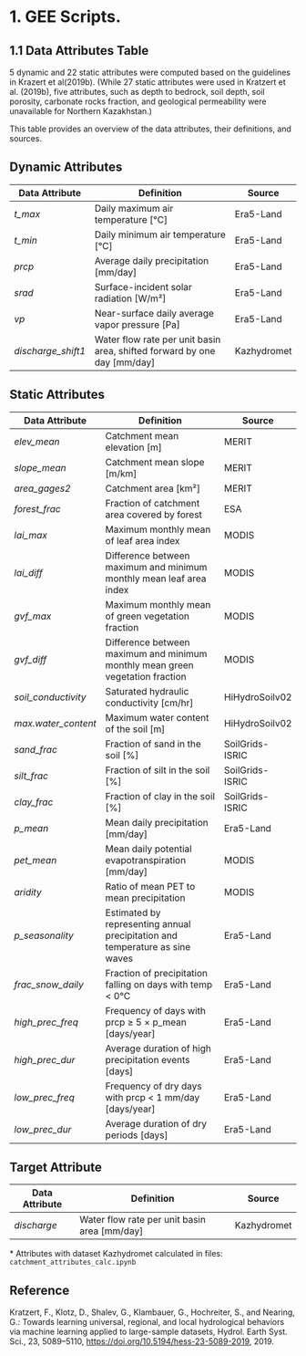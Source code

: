 # 1. GEE Scripts.

## 1.1 Data Attributes Table
5 dynamic and 22 static attributes were computed based on the guidelines in Krazert et al(2019b). 
(While 27 static attributes were used in Kratzert et al. (2019b), five attributes, such as depth to bedrock, soil depth,
soil porosity, carbonate rocks fraction, and geological permeability were unavailable for Northern Kazakhstan.)

This table provides an overview of the data attributes, their definitions, and sources.

## Dynamic Attributes

| Data Attribute        | Definition                                              | Source       |
|----------------------|------------------------------------------------------|-------------|
| *t_max*            | Daily maximum air temperature [°C]                    | Era5-Land   |
| *t_min*            | Daily minimum air temperature [°C]                    | Era5-Land   |
| *prcp*             | Average daily precipitation [mm/day]                   | Era5-Land   |
| *srad*             | Surface-incident solar radiation [W/m²]                | Era5-Land   |
| *vp*               | Near-surface daily average vapor pressure [Pa]         | Era5-Land   |
| *discharge_shift1* | Water flow rate per unit basin area, shifted forward by one day [mm/day] | Kazhydromet |

## Static Attributes

| Data Attribute        | Definition                                              | Source       |
|----------------------|------------------------------------------------------|-------------|
| *elev_mean*        | Catchment mean elevation [m]                          | MERIT       |
| *slope_mean*       | Catchment mean slope [m/km]                           | MERIT       |
| *area_gages2*      | Catchment area [km²]                                  | MERIT       |
| *forest_frac*      | Fraction of catchment area covered by forest          | ESA         |
| *lai_max*         | Maximum monthly mean of leaf area index                | MODIS       |
| *lai_diff*        | Difference between maximum and minimum monthly mean leaf area index | MODIS       |
| *gvf_max*         | Maximum monthly mean of green vegetation fraction      | MODIS       |
| *gvf_diff*        | Difference between maximum and minimum monthly mean green vegetation fraction | MODIS       |
| *soil_conductivity* | Saturated hydraulic conductivity [cm/hr]              | HiHydroSoilv02 |
| *max.water_content* | Maximum water content of the soil [m]                 | HiHydroSoilv02 |
| *sand_frac*       | Fraction of sand in the soil [%]                        | SoilGrids-ISRIC |
| *silt_frac*       | Fraction of silt in the soil [%]                        | SoilGrids-ISRIC |
| *clay_frac*       | Fraction of clay in the soil [%]                        | SoilGrids-ISRIC |
| *p_mean*          | Mean daily precipitation [mm/day]                       | Era5-Land   |
| *pet_mean*        | Mean daily potential evapotranspiration [mm/day]        | MODIS       |
| *aridity*         | Ratio of mean PET to mean precipitation                 | MODIS       |
| *p_seasonality*   | Estimated by representing annual precipitation and temperature as sine waves | Era5-Land   |
| *frac_snow_daily* | Fraction of precipitation falling on days with temp < 0°C | Era5-Land   |
| *high_prec_freq*  | Frequency of days with prcp ≥ 5 × p_mean [days/year]   | Era5-Land   |
| *high_prec_dur*   | Average duration of high precipitation events [days]    | Era5-Land   |
| *low_prec_freq*   | Frequency of dry days with prcp < 1 mm/day [days/year]  | Era5-Land   |
| *low_prec_dur*    | Average duration of dry periods [days]                  | Era5-Land   |

## Target Attribute

| Data Attribute  | Definition                                      | Source       |
|----------------|----------------------------------------------|-------------|
| *discharge*   | Water flow rate per unit basin area [mm/day] | Kazhydromet |


\* Attributes with dataset Kazhydromet calculated in files: `catchment_attributes_calc.ipynb`

## Reference

Kratzert, F., Klotz, D., Shalev, G., Klambauer, G., Hochreiter, S., and Nearing, G.: Towards learning universal, regional, and local hydrological behaviors via machine learning applied to large-sample datasets, Hydrol. Earth Syst. Sci., 23, 5089–5110, https://doi.org/10.5194/hess-23-5089-2019, 2019.
